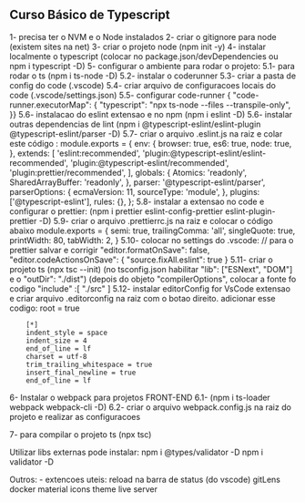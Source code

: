 ## Curso Básico de Typescript

1- precisa ter o NVM e o Node instalados
2- criar o gitignore para node (existem sites na net)
3- criar o projeto node (npm init -y)
4- instalar localmente o typescript (colocar no package.json/devDependencies ou npm i typescript -D)
5- configurar o ambiente para rodar o projeto:
    5.1- para rodar o ts (npm i ts-node -D)
    5.2- instalar o coderunner
    5.3- criar a pasta de config do code (.vscode)
    5.4- criar arquivo de configuracoes locais do code (.vscode/settings.json)
    5.5- configurar code-runner { "code-runner.executorMap": { "typescript": "npx ts-node --files --transpile-only", }}
    5.6- instalacao do eslint extensao e no npm (npm i eslint -D)
    5.6- instalar outras dependencias de lint
        (npm i @typescript-eslint/eslint-plugin @typescript-eslint/parser -D)
    5.7- criar o arquivo .eslint.js na raiz e colar este código :
        module.exports = {
            env: {
                browser: true,
                es6: true,
                node: true,
            },
            extends: [
                'eslint:recommended',
                'plugin:@typescript-eslint/eslint-recommended',
                'plugin:@typescript-eslint/recommended',
                'plugin:prettier/recommended',
            ],
            globals: {
                Atomics: 'readonly',
                SharedArrayBuffer: 'readonly',
            },
            parser: '@typescript-eslint/parser',
            parserOptions: {
                ecmaVersion: 11,
                sourceType: 'module',
            },
            plugins: ['@typescript-eslint'],
            rules: {},
        };
    5.8- instalar a extensao no code e configurar o prettier:
        (npm i prettier eslint-config-prettier eslint-plugin-prettier -D)
    5.9- criar o arquivo .prettierrc.js na raiz e colocar o código abaixo
        module.exports = {
            semi: true,
            trailingComma: 'all',
            singleQuote: true,
            printWidth: 80,
            tabWidth: 2,
        }
    5.10- colocar no settings do .vscode:
        // para o prettier salvar e corrigir
        "editor.formatOnSave": false,
        "editor.codeActionsOnSave": {
            "source.fixAll.eslint": true
        }
    5.11- criar o projeto ts (npx tsc --init)
        (no tsconfig.json habilitar "lib": ["ESNext", "DOM"] e o "outDir": "./dist")
        (depois do objeto "compilerOptions", colocar a fonte fo codigo "include" :[ "./src" ]
    5.12- instalar editorConfig for VsCode extensao e criar arquivo .editorconfig na raiz com o botao direito.
        adicionar esse codigo:
        root = true

        [*]
        indent_style = space
        indent_size = 4
        end_of_line = lf
        charset = utf-8
        trim_trailing_whitespace = true
        insert_final_newline = true
        end_of_line = lf

6- Instalar o webpack para projetos FRONT-END
    6.1- (npm i ts-loader webpack webpack-cli -D)
    6.2- criar o arquivo webpack.config.js na raiz do projeto e realizar as configuracoes

7- para compilar o projeto ts (npx tsc)

Utilizar libs externas pode instalar:
npm i @types/validator -D
npm i validator -D

Outros:
    - extencoes uteis:
        reload na barra de status (do vscode)
        gitLens
        docker
        material icons theme
        live server
